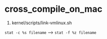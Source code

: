 # cross_compile_on_mac
1. kernel/scripts/link-vmlinux.sh

```stat -c %s filename``` --> ```stat -f %z filename```

